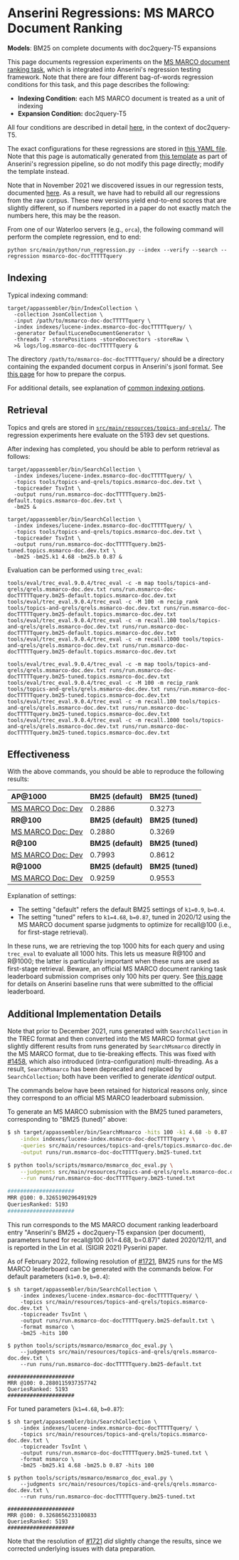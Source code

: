 # Anserini Regressions: MS MARCO Document Ranking

**Models**: BM25 on complete documents with doc2query-T5 expansions

This page documents regression experiments on the [MS MARCO document ranking task](https://github.com/microsoft/MSMARCO-Document-Ranking), which is integrated into Anserini's regression testing framework.
Note that there are four different bag-of-words regression conditions for this task, and this page describes the following:

+ **Indexing Condition:** each MS MARCO document is treated as a unit of indexing
+ **Expansion Condition:** doc2query-T5

All four conditions are described in detail [here](https://github.com/castorini/docTTTTTquery), in the context of doc2query-T5.

The exact configurations for these regressions are stored in [this YAML file](../src/main/resources/regression/msmarco-doc-docTTTTTquery.yaml).
Note that this page is automatically generated from [this template](../src/main/resources/docgen/templates/msmarco-doc-docTTTTTquery.template) as part of Anserini's regression pipeline, so do not modify this page directly; modify the template instead.

Note that in November 2021 we discovered issues in our regression tests, documented [here](experiments-msmarco-doc-doc2query-details.md).
As a result, we have had to rebuild all our regressions from the raw corpus.
These new versions yield end-to-end scores that are slightly different, so if numbers reported in a paper do not exactly match the numbers here, this may be the reason.

From one of our Waterloo servers (e.g., `orca`), the following command will perform the complete regression, end to end:

```
python src/main/python/run_regression.py --index --verify --search --regression msmarco-doc-docTTTTTquery
```

## Indexing

Typical indexing command:

```
target/appassembler/bin/IndexCollection \
  -collection JsonCollection \
  -input /path/to/msmarco-doc-docTTTTTquery \
  -index indexes/lucene-index.msmarco-doc-docTTTTTquery/ \
  -generator DefaultLuceneDocumentGenerator \
  -threads 7 -storePositions -storeDocvectors -storeRaw \
  >& logs/log.msmarco-doc-docTTTTTquery &
```

The directory `/path/to/msmarco-doc-docTTTTTquery/` should be a directory containing the expanded document corpus in Anserini's jsonl format.
See [this page](experiments-msmarco-doc-doc2query-details.md) for how to prepare the corpus.

For additional details, see explanation of [common indexing options](common-indexing-options.md).

## Retrieval

Topics and qrels are stored in [`src/main/resources/topics-and-qrels/`](../src/main/resources/topics-and-qrels/).
The regression experiments here evaluate on the 5193 dev set questions.

After indexing has completed, you should be able to perform retrieval as follows:

```
target/appassembler/bin/SearchCollection \
  -index indexes/lucene-index.msmarco-doc-docTTTTTquery/ \
  -topics tools/topics-and-qrels/topics.msmarco-doc.dev.txt \
  -topicreader TsvInt \
  -output runs/run.msmarco-doc-docTTTTTquery.bm25-default.topics.msmarco-doc.dev.txt \
  -bm25 &

target/appassembler/bin/SearchCollection \
  -index indexes/lucene-index.msmarco-doc-docTTTTTquery/ \
  -topics tools/topics-and-qrels/topics.msmarco-doc.dev.txt \
  -topicreader TsvInt \
  -output runs/run.msmarco-doc-docTTTTTquery.bm25-tuned.topics.msmarco-doc.dev.txt \
  -bm25 -bm25.k1 4.68 -bm25.b 0.87 &
```

Evaluation can be performed using `trec_eval`:

```
tools/eval/trec_eval.9.0.4/trec_eval -c -m map tools/topics-and-qrels/qrels.msmarco-doc.dev.txt runs/run.msmarco-doc-docTTTTTquery.bm25-default.topics.msmarco-doc.dev.txt
tools/eval/trec_eval.9.0.4/trec_eval -c -M 100 -m recip_rank tools/topics-and-qrels/qrels.msmarco-doc.dev.txt runs/run.msmarco-doc-docTTTTTquery.bm25-default.topics.msmarco-doc.dev.txt
tools/eval/trec_eval.9.0.4/trec_eval -c -m recall.100 tools/topics-and-qrels/qrels.msmarco-doc.dev.txt runs/run.msmarco-doc-docTTTTTquery.bm25-default.topics.msmarco-doc.dev.txt
tools/eval/trec_eval.9.0.4/trec_eval -c -m recall.1000 tools/topics-and-qrels/qrels.msmarco-doc.dev.txt runs/run.msmarco-doc-docTTTTTquery.bm25-default.topics.msmarco-doc.dev.txt

tools/eval/trec_eval.9.0.4/trec_eval -c -m map tools/topics-and-qrels/qrels.msmarco-doc.dev.txt runs/run.msmarco-doc-docTTTTTquery.bm25-tuned.topics.msmarco-doc.dev.txt
tools/eval/trec_eval.9.0.4/trec_eval -c -M 100 -m recip_rank tools/topics-and-qrels/qrels.msmarco-doc.dev.txt runs/run.msmarco-doc-docTTTTTquery.bm25-tuned.topics.msmarco-doc.dev.txt
tools/eval/trec_eval.9.0.4/trec_eval -c -m recall.100 tools/topics-and-qrels/qrels.msmarco-doc.dev.txt runs/run.msmarco-doc-docTTTTTquery.bm25-tuned.topics.msmarco-doc.dev.txt
tools/eval/trec_eval.9.0.4/trec_eval -c -m recall.1000 tools/topics-and-qrels/qrels.msmarco-doc.dev.txt runs/run.msmarco-doc-docTTTTTquery.bm25-tuned.topics.msmarco-doc.dev.txt
```

## Effectiveness

With the above commands, you should be able to reproduce the following results:

| **AP@1000**                                                                                                  | **BM25 (default)**| **BM25 (tuned)**|
|:-------------------------------------------------------------------------------------------------------------|-----------|-----------|
| [MS MARCO Doc: Dev](https://github.com/microsoft/MSMARCO-Document-Ranking)                                   | 0.2886    | 0.3273    |
| **RR@100**                                                                                                   | **BM25 (default)**| **BM25 (tuned)**|
| [MS MARCO Doc: Dev](https://github.com/microsoft/MSMARCO-Document-Ranking)                                   | 0.2880    | 0.3269    |
| **R@100**                                                                                                    | **BM25 (default)**| **BM25 (tuned)**|
| [MS MARCO Doc: Dev](https://github.com/microsoft/MSMARCO-Document-Ranking)                                   | 0.7993    | 0.8612    |
| **R@1000**                                                                                                   | **BM25 (default)**| **BM25 (tuned)**|
| [MS MARCO Doc: Dev](https://github.com/microsoft/MSMARCO-Document-Ranking)                                   | 0.9259    | 0.9553    |

Explanation of settings:

+ The setting "default" refers the default BM25 settings of `k1=0.9`, `b=0.4`.
+ The setting "tuned" refers to `k1=4.68`, `b=0.87`, tuned in 2020/12 using the MS MARCO document sparse judgments to optimize for recall@100 (i.e., for first-stage retrieval).

In these runs, we are retrieving the top 1000 hits for each query and using `trec_eval` to evaluate all 1000 hits.
This lets us measure R@100 and R@1000; the latter is particularly important when these runs are used as first-stage retrieval.
Beware, an official MS MARCO document ranking task leaderboard submission comprises only 100 hits per query.
See [this page](experiments-msmarco-doc-leaderboard.md) for details on Anserini baseline runs that were submitted to the official leaderboard.

## Additional Implementation Details

Note that prior to December 2021, runs generated with `SearchCollection` in the TREC format and then converted into the MS MARCO format give slightly different results from runs generated by `SearchMsmarco` directly in the MS MARCO format, due to tie-breaking effects.
This was fixed with [#1458](https://github.com/castorini/anserini/issues/1458), which also introduced (intra-configuration) multi-threading.
As a result, `SearchMsmarco` has been deprecated and replaced by `SearchCollection`; both have been verified to generate _identical_ output.

The commands below have been retained for historical reasons only, since they correspond to an official MS MARCO leaderboard submission.

To generate an MS MARCO submission with the BM25 tuned parameters, corresponding to "BM25 (tuned)" above:

```bash
$ sh target/appassembler/bin/SearchMsmarco -hits 100 -k1 4.68 -b 0.87 -threads 9 \
    -index indexes/lucene-index.msmarco-doc-docTTTTTquery \
    -queries src/main/resources/topics-and-qrels/topics.msmarco-doc.dev.txt \
    -output runs/run.msmarco-doc-docTTTTTquery.bm25-tuned.txt

$ python tools/scripts/msmarco/msmarco_doc_eval.py \
    --judgments src/main/resources/topics-and-qrels/qrels.msmarco-doc.dev.txt \
    --run runs/run.msmarco-doc-docTTTTTquery.bm25-tuned.txt

#####################
MRR @100: 0.3265190296491929
QueriesRanked: 5193
#####################
```

This run corresponds to the MS MARCO document ranking leaderboard entry "Anserini's BM25 + doc2query-T5 expansion (per document), parameters tuned for recall@100 (k1=4.68, b=0.87)" dated 2020/12/11, and is reported in the Lin et al. (SIGIR 2021) Pyserini paper.

As of February 2022, following resolution of [#1721](https://github.com/castorini/anserini/issues/1721), BM25 runs for the MS MARCO leaderboard can be generated with the commands below.
For default parameters (`k1=0.9`, `b=0.4`):

```
$ sh target/appassembler/bin/SearchCollection \
    -index indexes/lucene-index.msmarco-doc-docTTTTTquery/ \
    -topics src/main/resources/topics-and-qrels/topics.msmarco-doc.dev.txt \
    -topicreader TsvInt \
    -output runs/run.msmarco-doc-docTTTTTquery.bm25-default.txt \
    -format msmarco \
    -bm25 -hits 100

$ python tools/scripts/msmarco/msmarco_doc_eval.py \
    --judgments src/main/resources/topics-and-qrels/qrels.msmarco-doc.dev.txt \
    --run runs/run.msmarco-doc-docTTTTTquery.bm25-default.txt

#####################
MRR @100: 0.2880115937357742
QueriesRanked: 5193
#####################
```

For tuned parameters (`k1=4.68`, `b=0.87`):

```
$ sh target/appassembler/bin/SearchCollection \
    -index indexes/lucene-index.msmarco-doc-docTTTTTquery/ \
    -topics src/main/resources/topics-and-qrels/topics.msmarco-doc.dev.txt \
    -topicreader TsvInt \
    -output runs/run.msmarco-doc-docTTTTTquery.bm25-tuned.txt \
    -format msmarco \
    -bm25 -bm25.k1 4.68 -bm25.b 0.87 -hits 100

$ python tools/scripts/msmarco/msmarco_doc_eval.py \
    --judgments src/main/resources/topics-and-qrels/qrels.msmarco-doc.dev.txt \
    --run runs/run.msmarco-doc-docTTTTTquery.bm25-tuned.txt

#####################
MRR @100: 0.3268656233100833
QueriesRanked: 5193
#####################
```

Note that the resolution of [#1721](https://github.com/castorini/anserini/issues/1721) _did_ slightly change the results, since we corrected underlying issues with data preparation.
